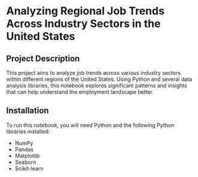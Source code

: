 # Analyzing Regional Job Trends Across Industry Sectors in the United States

## Project Description
This project aims to analyze job trends across various industry sectors within different regions of the United States. Using Python and several data analysis libraries, this notebook explores significant patterns and insights that can help understand the employment landscape better.

## Installation
To run this notebook, you will need Python and the following Python libraries installed:
- NumPy
- Pandas
- Matplotlib
- Seaborn
- Scikit-learn
